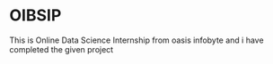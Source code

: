# OIBSIP
This is Online Data Science Internship from oasis infobyte and i have completed the given project
